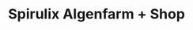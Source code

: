 ---
title: "Spirulix Algenfarm + Shop"
url: /sitzenberg-reidling/spirulix-algenfarm-shop/
shop: Hofladen
---